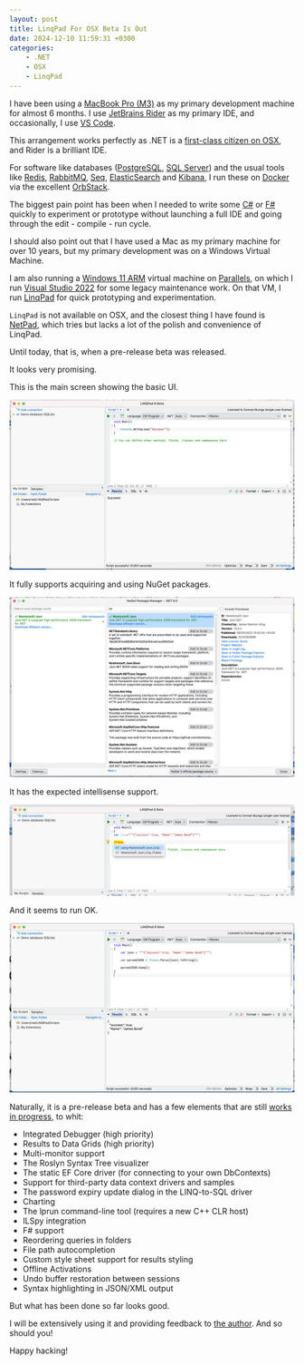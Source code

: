 ```yaml
---
layout: post
title: LinqPad For OSX Beta Is Out
date: 2024-12-10 11:59:31 +0300
categories:
    - .NET
    - OSX
    - LinqPad
---
```


I have been using a [MacBook Pro (M3)](https://www.apple.com/ke/macbook-pro/) as my primary development machine for almost 6 months. I use [JetBrains Rider](https://www.jetbrains.com/rider/) as my primary IDE, and occasionally, I use [VS Code](https://code.visualstudio.com).

This arrangement works perfectly as .NET is a [first-class citizen on OSX](https://learn.microsoft.com/en-us/dotnet/core/install/macos), and Rider is a brilliant IDE.

For software like databases ([PostgreSQL](https://www.postgresql.org), [SQL Server](https://learn.microsoft.com/en-us/sql/linux/quickstart-install-connect-docker?view=sql-server-ver16&tabs=cli&pivots=cs1-bash)) and the usual tools like [Redis](https://redis.io), [RabbitMQ](https://www.rabbitmq.com), [Seq](https://datalust.co/seq), [ElasticSearch](https://www.elastic.co/elasticsearch) and [Kibana](https://www.elastic.co/kibana), I run these on [Docker](https://www.docker.com) via the excellent [OrbStack](https://orbstack.dev).

The biggest pain point has been when I needed to write some [C#](https://learn.microsoft.com/en-us/dotnet/csharp/) or [F#](https://learn.microsoft.com/en-us/dotnet/fsharp/) quickly to experiment or prototype without launching a full IDE and going through the edit - compile - run cycle.

I should also point out that I have used a Mac as my primary machine for over 10 years, but my primary development was on a Windows Virtual Machine.

I am also running a [Windows 11 ARM](https://www.microsoft.com/en-us/windows/windows-11) virtual machine on [Parallels](https://www.parallels.com), on which I run [Visual Studio 2022](https://visualstudio.microsoft.com/vs/) for some legacy maintenance work. On that VM, I run [LinqPad](https://www.linqpad.net) for quick prototyping and experimentation.

`LinqPad` is not available on OSX, and the closest thing I have found is [NetPad](https://github.com/tareqimbasher/NetPad), which tries but lacks a lot of the polish and convenience of LinqPad.

Until today, that is, when a pre-release beta was released.

It looks very promising.

This is the main screen showing the basic UI.

![Linqpad1](../images/2024/12/Linqpad1.png)

It fully supports acquiring and using NuGet packages.

![LinqPad2](../images/2024/12/LinqPad2.png)

It has the expected intellisense support.

![LinqPad3](../images/2024/12/LinqPad3.png)

And it seems to run OK.

![LinqPad4](../images/2024/12/LinqPad4.png)

Naturally, it is a pre-release beta and has a few elements that are still [works in progress](https://www.linqpad.net/LINQPad8Mac.aspx), to whit:

- Integrated Debugger (high priority)
- Results to Data Grids (high priority)
- Multi-monitor support
- The Roslyn Syntax Tree visualizer
- The static EF Core driver (for connecting to your own DbContexts)
- Support for third-party data context drivers and samples
- The password expiry update dialog in the LINQ-to-SQL driver
- Charting
- The lprun command-line tool (requires a new C++ CLR host)
- ILSpy integration
- F# support
- Reordering queries in folders
- File path autocompletion
- Custom style sheet support for results styling
- Offline Activations
- Undo buffer restoration between sessions
- Syntax highlighting in JSON/XML output

But what has been done so far looks good.

I will be extensively using it and providing feedback to [the author](https://www.albahari.com). And so should you!

Happy hacking!
